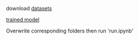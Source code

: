 
download [datasets](https://drive.google.com/drive/folders/1HlQAbcw4bGZkztHp5ORGXTca0Fp5s3y0?usp=drive_link)

[trained model](https://drive.google.com/drive/folders/1VOuXq1NAfemckbGlwGoASEvN6rGapl6g?usp=drive_link)

Overwrite corresponding folders then run 'run.ipynb'
